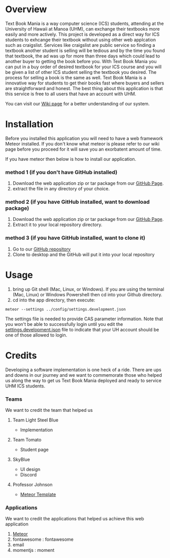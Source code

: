 # Overview 
Text Book Mania is a way computer science (ICS) students, attending at the University of Hawaii at Manoa (UHM), can exchange their textbooks more easily and more actively. This project is developed as a direct way for ICS students to exhcange their textbook without using other web applcation such as craigslist. Services like craigslist are public service so finding a textbook another student is selling will be tedious and by the time you found that textbook, the ad was up for more than three days which could lead to another buyer to getting the book before you. With Text Book Mania you can put in a buy order of desired textbook for your ICS course and you will be given a list of other ICS student selling the textbook you desired. The process for selling a book is the same as well. Text Book Mania is a innovative way for students to get their books fast where buyers and sellers are straightforward and honest. The best thing about this application is that this service is free to all users that have an account with UHM. 

You can visit our [Wiki page](https://github.com/textbookmania/RoyalBlue/wiki) for a better understanding of our system. 

# Installation
Before you installed this application you will need to have a web framework Meteor installed. If you don't know what meteor is please refer to our wiki page before you proceed for it will save you an exorbatent amount of time. 

If you have meteor then below is how to install our application. 

### method 1 (if you don't have GitHub installed) 
1. Download the web application zip or tar package from our [GitHub Page](http://textbookmania.github.io/RoyalBlue). 
2. extract the file in any directory of your choice.

### method 2 (if you have GitHub installed, want to download package) 
1. Download the web application zip or tar package from our [GitHub Page](http://textbookmania.github.io/RoyalBlue).
2. Extract it to your local repository directory.

### method 3 (if you have GitHub installed, want to clone it)
1. Go to our [GitHub repository](https://github.com/textbookmania/RoyalBlue)
2. Clone to desktop and the GitHub will put it into your local repository


# Usage
1. bring up Git shell (Mac, Linux, or Windows). If you are using the terminal (Mac, Linux) or Windows Powershell then cd into your Github directory.    
2. cd into the app directory, then execute: 

```
meteor --settings ../config/settings.development.json
```

The settings file is needed to provide CAS parameter information. Note that you won't be able to successfully login until you edit the [settings.development.json](https://github.com/ics-software-engineering/meteor-example-uh-cas/blob/master/config/settings.development.json) file to indicate that your UH account should be one of those allowed to login.


# Credits
Developing a software implementation is one heck of a ride. There are ups and downs in our journey and we want to commemorate those who helped us along the way to get us Text Book Mania deployed and ready to service UHM ICS students. 

### Teams
We want to credit the team that helped us

1. Team Light Steel Blue 
   - Implementation 

2. Team Tomato 
   - Student page 
   
3. SkyBlue 
   - UI design 
   - Discord

4. Professor Johnson 
   - [Meteor Template](http://ics-software-engineering.github.io/meteor-application-template/)

### Applications 
We want to credit the applications that helped us achieve this web application

1. [Meteor](https://www.meteor.com/)
2. fontawesome : fontawesome
3. email
4. momentjs : moment

